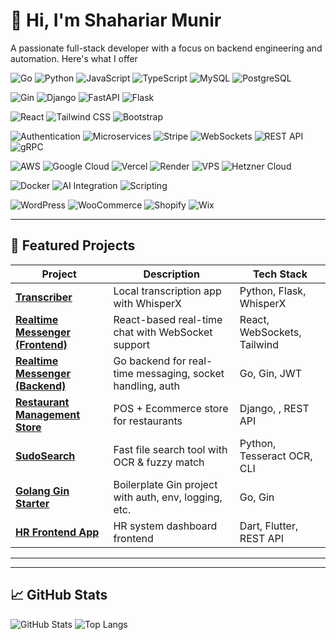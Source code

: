 # 👋 Hi, I'm Shahariar Munir

A passionate full-stack developer with a focus on backend engineering and automation. Here's what I offer
<!-- Programming Languages & Core -->

<!-- Languages -->
![Go](https://img.shields.io/badge/-Go-?style=flat&logo=go&logoColor=00ADD8&color=transparent&labelColor=transparent)
![Python](https://img.shields.io/badge/-Python-?style=flat&logo=python&logoColor=3776AB&color=transparent&labelColor=transparent)
![JavaScript](https://img.shields.io/badge/-JavaScript-?style=flat&logo=javascript&logoColor=F7DF1E&color=transparent&labelColor=transparent)
![TypeScript](https://img.shields.io/badge/-TypeScript-?style=flat&logo=typescript&logoColor=3178C6&color=transparent&labelColor=transparent)
![MySQL](https://img.shields.io/badge/-MySQL-?style=flat&logo=mysql&logoColor=4479A1&color=transparent&labelColor=transparent)
![PostgreSQL](https://img.shields.io/badge/-PostgreSQL-?style=flat&logo=postgresql&logoColor=4169E1&color=transparent&labelColor=transparent)

<!-- Backend Frameworks -->
![Gin](https://img.shields.io/badge/-Gin-?style=flat&logo=gin&logoColor=white&color=transparent&labelColor=transparent)
![Django](https://img.shields.io/badge/-Django-?style=flat&logo=django&logoColor=092E20&color=transparent&labelColor=transparent)
![FastAPI](https://img.shields.io/badge/-FastAPI-?style=flat&logo=fastapi&logoColor=009688&color=transparent&labelColor=transparent)
![Flask](https://img.shields.io/badge/-Flask-?style=flat&logo=flask&logoColor=white&color=transparent&labelColor=transparent)


![React](https://img.shields.io/badge/-React-?style=flat&logo=react&logoColor=61DAFB&color=transparent&labelColor=transparent)
![Tailwind CSS](https://img.shields.io/badge/-Tailwind_CSS-?style=flat&logo=tailwind-css&logoColor=06B6D4&color=transparent&labelColor=transparent)
![Bootstrap](https://img.shields.io/badge/-Bootstrap-?style=flat&logo=bootstrap&logoColor=7952B3&color=transparent&labelColor=transparent)




<!-- Architecture & APIs -->
![Authentication](https://img.shields.io/badge/-Authentication-?style=flat&logo=keybase&logoColor=0078D7&color=transparent&labelColor=transparent)
![Microservices](https://img.shields.io/badge/-Microservices-?style=flat&logo=kubernetes&logoColor=6DB33F&color=transparent&labelColor=transparent)
![Stripe](https://img.shields.io/badge/-Stripe-?style=flat&logo=stripe&logoColor=6772E5&color=transparent&labelColor=transparent)
![WebSockets](https://img.shields.io/badge/-WebSockets-?style=flat&logo=websocket&logoColor=0088CC&color=transparent&labelColor=transparent)
![REST API](https://img.shields.io/badge/-REST_API-?style=flat&logo=rest&logoColor=61DAFB&color=transparent&labelColor=transparent)
![gRPC](https://img.shields.io/badge/-gRPC-?style=flat&logo=grpc&logoColor=5282FF&color=transparent&labelColor=transparent)

<!-- Cloud & Hosting -->
![AWS](https://img.shields.io/badge/-AWS-?style=flat&logo=amazonaws&logoColor=FFFFFF&color=transparent&labelColor=transparent)
![Google Cloud](https://img.shields.io/badge/-Google_Cloud-?style=flat&logo=googlecloud&logoColor=4285F4&color=transparent&labelColor=transparent)
![Vercel](https://img.shields.io/badge/-Vercel-?style=flat&logo=vercel&logoColor=FFFFFF&color=transparent&labelColor=transparent)
![Render](https://img.shields.io/badge/-Render-?style=flat&logo=render&logoColor=44CCFF&color=transparent&labelColor=transparent)
![VPS](https://img.shields.io/badge/-VPS-?style=flat&logo=server&logoColor=008080&color=transparent&labelColor=transparent)
![Hetzner Cloud](https://img.shields.io/badge/-Hetzner_Cloud-?style=flat&logo=hetzner&logoColor=FFFFFF&color=transparent&labelColor=transparent)

<!-- Containers & Automation -->
![Docker](https://img.shields.io/badge/-Docker-?style=flat&logo=docker&logoColor=2496ED&color=transparent&labelColor=transparent)
![AI Integration](https://img.shields.io/badge/-AI-?style=flat&logo=artificialintelligence&logoColor=FF6F61&color=transparent&labelColor=transparent)
![Scripting](https://img.shields.io/badge/-Scripting-?style=flat&logo=python&logoColor=4B8BBE&color=transparent&labelColor=transparent)

<!-- CMS & Templates -->
![WordPress](https://img.shields.io/badge/-WordPress-?style=flat&logo=wordpress&logoColor=21759B&color=transparent&labelColor=transparent)
![WooCommerce](https://img.shields.io/badge/-WooCommerce-?style=flat&logo=woocommerce&logoColor=96588A&color=transparent&labelColor=transparent)
![Shopify](https://img.shields.io/badge/-Shopify-?style=flat&logo=shopify&logoColor=96BF48&color=transparent&labelColor=transparent)
![Wix](https://img.shields.io/badge/-Wix-?style=flat&logo=wix&logoColor=FFFFFF&color=transparent&labelColor=transparent)

---

## 📂 Featured Projects

| Project | Description | Tech Stack |
|---------|-------------|------------|
| [**Transcriber**](https://github.com/skssmd/transcriber) | Local transcription app with WhisperX  | Python, Flask, WhisperX |
| [**Realtime Messenger (Frontend)**](https://github.com/skssmd/Realtime-Messenger) | React-based real-time chat with WebSocket support | React, WebSockets, Tailwind |
| [**Realtime Messenger (Backend)**](https://github.com/skssmd/Realtime-Messanger-Backend) | Go backend for real-time messaging, socket handling, auth | Go, Gin, JWT |
| [**Restaurant Management Store**](https://github.com/skssmd/Restaurant-Management-and-Ecommerce-Store) | POS + Ecommerce store for restaurants | Django, , REST API |
| [**SudoSearch**](https://github.com/skssmd/sudosearch) | Fast file search tool with OCR & fuzzy match | Python, Tesseract OCR, CLI |
| [**Golang Gin Starter**](https://github.com/skssmd/golang-gin_starter) | Boilerplate Gin project with auth, env, logging, etc. | Go, Gin |
| [**HR Frontend App**](https://github.com/skssmd/Hr-Solution-App-Frontend-) | HR system dashboard frontend | Dart, Flutter, REST API |

---
<!-- Section divider -->
---

## 📈 GitHub Stats

![GitHub Stats](https://github-readme-stats.vercel.app/api?username=skssmd&show_icons=true&theme=tokyonight)
![Top Langs](https://github-readme-stats.vercel.app/api/top-langs/?username=skssmd&layout=compact&theme=tokyonight)


